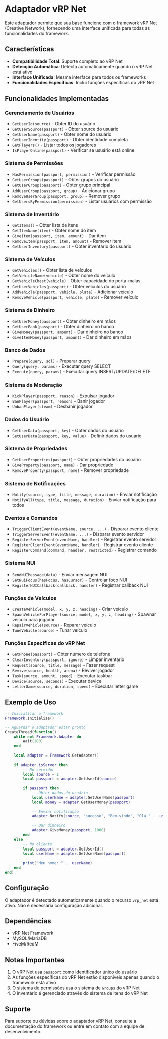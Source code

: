 # Adaptador vRP Net

Este adaptador permite que sua base funcione com o framework vRP Net (Creative Network), fornecendo uma interface unificada para todas as funcionalidades do framework.

## Características

- **Compatibilidade Total**: Suporte completo ao vRP Net
- **Detecção Automática**: Detecta automaticamente quando o vRP Net está ativo
- **Interface Unificada**: Mesma interface para todos os frameworks
- **Funcionalidades Específicas**: Inclui funções específicas do vRP Net

## Funcionalidades Implementadas

### Gerenciamento de Usuários
- `GetUserId(source)` - Obter ID do usuário
- `GetUserSource(passport)` - Obter source do usuário
- `GetUserName(passport)` - Obter nome do usuário
- `GetUserIdentity(passport)` - Obter identidade completa
- `GetPlayers()` - Listar todos os jogadores
- `IsPlayerOnline(passport)` - Verificar se usuário está online

### Sistema de Permissões
- `HasPermission(passport, permission)` - Verificar permissão
- `GetUserGroups(passport)` - Obter grupos do usuário
- `GetUserGroup(passport)` - Obter grupo principal
- `AddUserGroup(passport, group)` - Adicionar grupo
- `RemoveUserGroup(passport, group)` - Remover grupo
- `GetUsersByPermission(permission)` - Listar usuários com permissão

### Sistema de Inventário
- `GetItems()` - Obter lista de itens
- `GetItemName(item)` - Obter nome do item
- `GiveItem(passport, item, amount)` - Dar item
- `RemoveItem(passport, item, amount)` - Remover item
- `GetUserInventory(passport)` - Obter inventário do usuário

### Sistema de Veículos
- `GetVehicles()` - Obter lista de veículos
- `GetVehicleName(vehicle)` - Obter nome do veículo
- `GetVehicleChest(vehicle)` - Obter capacidade do porta-malas
- `GetUserVehicles(passport)` - Obter veículos do usuário
- `AddVehicle(passport, vehicle, plate)` - Adicionar veículo
- `RemoveVehicle(passport, vehicle, plate)` - Remover veículo

### Sistema de Dinheiro
- `GetUserMoney(passport)` - Obter dinheiro em mãos
- `GetUserBank(passport)` - Obter dinheiro no banco
- `GiveMoney(passport, amount)` - Dar dinheiro no banco
- `GiveItemMoney(passport, amount)` - Dar dinheiro em mãos

### Banco de Dados
- `Prepare(query, sql)` - Preparar query
- `Query(query, params)` - Executar query SELECT
- `Execute(query, params)` - Executar query INSERT/UPDATE/DELETE

### Sistema de Moderação
- `KickPlayer(passport, reason)` - Expulsar jogador
- `BanPlayer(passport, reason)` - Banir jogador
- `UnbanPlayer(steam)` - Desbanir jogador

### Dados do Usuário
- `GetUserData(passport, key)` - Obter dados do usuário
- `SetUserData(passport, key, value)` - Definir dados do usuário

### Sistema de Propriedades
- `GetUserProperties(passport)` - Obter propriedades do usuário
- `GiveProperty(passport, name)` - Dar propriedade
- `RemoveProperty(passport, name)` - Remover propriedade

### Sistema de Notificações
- `Notify(source, type, title, message, duration)` - Enviar notificação
- `NotifyAll(type, title, message, duration)` - Enviar notificação para todos

### Eventos e Comandos
- `TriggerClientEvent(eventName, source, ...)` - Disparar evento cliente
- `TriggerServerEvent(eventName, ...)` - Disparar evento servidor
- `RegisterServerEvent(eventName, handler)` - Registrar evento servidor
- `RegisterClientEvent(eventName, handler)` - Registrar evento cliente
- `RegisterCommand(command, handler, restricted)` - Registrar comando

### Sistema NUI
- `SendNUIMessage(data)` - Enviar mensagem NUI
- `SetNuiFocus(hasFocus, hasCursor)` - Controlar foco NUI
- `RegisterNUICallback(callback, handler)` - Registrar callback NUI

### Funções de Veículos
- `CreateVehicle(model, x, y, z, heading)` - Criar veículo
- `SpawnVehicleForPlayer(source, model, x, y, z, heading)` - Spawnar veículo para jogador
- `RepairVehicle(source)` - Reparar veículo
- `TuneVehicle(source)` - Tunar veículo

### Funções Específicas do vRP Net
- `GetPhone(passport)` - Obter número de telefone
- `ClearInventory(passport, ignore)` - Limpar inventário
- `Request(source, title, message)` - Fazer request
- `Revive(source, health, arena)` - Reviver jogador
- `Task(source, amount, speed)` - Executar taskbar
- `Device(source, seconds)` - Executar device
- `LetterGame(source, duration, speed)` - Executar letter game

## Exemplo de Uso

```lua
-- Inicializar o framework
Framework.Initialize()

-- Aguardar o adaptador estar pronto
CreateThread(function()
    while not Framework.Adapter do
        Wait(100)
    end
    
    local adapter = Framework.GetAdapter()
    
    if adapter.isServer then
        -- No servidor
        local source = 1
        local passport = adapter.GetUserId(source)
        
        if passport then
            -- Obter dados do usuário
            local userName = adapter.GetUserName(passport)
            local money = adapter.GetUserMoney(passport)
            
            -- Enviar notificação
            adapter.Notify(source, "sucesso", "Bem-vindo", "Olá " .. userName .. "!", 5000)
            
            -- Dar dinheiro
            adapter.GiveMoney(passport, 1000)
        end
    else
        -- No cliente
        local passport = adapter.GetUserId()
        local userName = adapter.GetUserName(passport)
        
        print("Meu nome: " .. userName)
    end
end)
```

## Configuração

O adaptador é detectado automaticamente quando o recurso `vrp_net` está ativo. Não é necessária configuração adicional.

## Dependências

- vRP Net Framework
- MySQL/MariaDB
- FiveM/RedM

## Notas Importantes

1. O vRP Net usa `passport` como identificador único do usuário
2. As funções específicas do vRP Net estão disponíveis apenas quando o framework está ativo
3. O sistema de permissões usa o sistema de `Groups` do vRP Net
4. O inventário é gerenciado através do sistema de itens do vRP Net

## Suporte

Para suporte ou dúvidas sobre o adaptador vRP Net, consulte a documentação do framework ou entre em contato com a equipe de desenvolvimento.